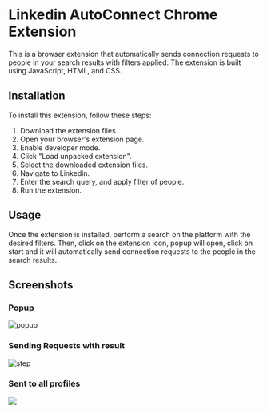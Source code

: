 
# Linkedin AutoConnect Chrome Extension
This is a browser extension that automatically sends connection requests to people in your search results with filters applied. The extension is built using JavaScript, HTML, and CSS.

## Installation
To install this extension, follow these steps:

1. Download the extension files.
2. Open your browser's extension page.
3. Enable developer mode.
4. Click "Load unpacked extension".
5. Select the downloaded extension files.
6. Navigate to Linkedin. 
7. Enter the search query, and apply filter of people.
8. Run the extension.

## Usage
Once the extension is installed, perform a search on the platform with the desired filters. Then, click on the extension icon, popup will open, click on start and it will automatically send connection requests to the people in the search results.

## Screenshots
### Popup
![popup](https://i.ibb.co/DbvPf7x/image.png)
### Sending Requests with result
![step](https://i.ibb.co/ScH7rdz/Screenshot-2023-02-18-213207.png)
### Sent to all profiles
![](https://i.ibb.co/ftpLhJv/Screenshot-2023-02-18-213229.png)